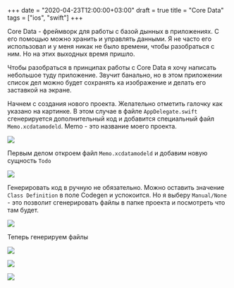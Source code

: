 +++
date = "2020-04-23T12:00:00+03:00"
draft = true
title = "Core Data"
tags = ["ios", "swift"]
+++

Core Data - фреймворк для работы с базой дынных в приложениях. С его помощью можно хранить и управлять данными. Я не часто его использовал и у меня никак не было времени, чтобы разобраться с ним. Но на этих выходных время пришло.

Чтобы разобраться в принципах работы с Core Data я хочу написать небольшое туду приложение. Звучит банально, но в этом приложении список дел можно будет сохранять ка изображение и делать его заставкой на экране.

<!--more-->

Начнем с создания нового проекта. Желательно отметить галочку как указано на картинке. В этом случае в файле `AppDelegate.swift` сгенерируется дополнительный код и добавится специальный файл `Memo.xcdatamodeld`. Memo - это название моего проекта.

![](/img/core-data/create.png)

Первым делом откроем файл `Memo.xcdatamodeld` и добавим новую сущность `Todo`

![](/img/core-data/generate0.png)

Генерировать код в ручную не обязательно. Можно оставить значение `Class Definition` в поле Codegen и успокоится. Но я выберу `Manual/None` - это позволит сгенерировать файлы в папке проекта и посмотреть что там будет.

![](/img/core-data/generate4.png)

Теперь генерируем файлы

![](/img/core-data/generate1.png)

![](/img/core-data/generate2.png)

![](/img/core-data/generate3.png)